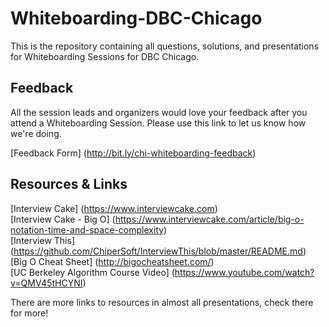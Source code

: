 # Whiteboarding-DBC-Chicago

This is the repository containing all questions, solutions, and presentations for Whiteboarding Sessions for DBC Chicago.

## Feedback

All the session leads and organizers would love your feedback after you attend a Whiteboarding Session. Please use this link to let us know how we're doing. 

[Feedback Form] (http://bit.ly/chi-whiteboarding-feedback)    

## Resources & Links

[Interview Cake] (https://www.interviewcake.com)  
[Interview Cake - Big O] (https://www.interviewcake.com/article/big-o-notation-time-and-space-complexity)  
[Interview This] (https://github.com/ChiperSoft/InterviewThis/blob/master/README.md)  
[Big O Cheat Sheet] (http://bigocheatsheet.com/)  
[UC Berkeley Algorithm Course Video] (https://www.youtube.com/watch?v=QMV45tHCYNI)  

There are more links to resources in almost all presentations, check there for more! 

